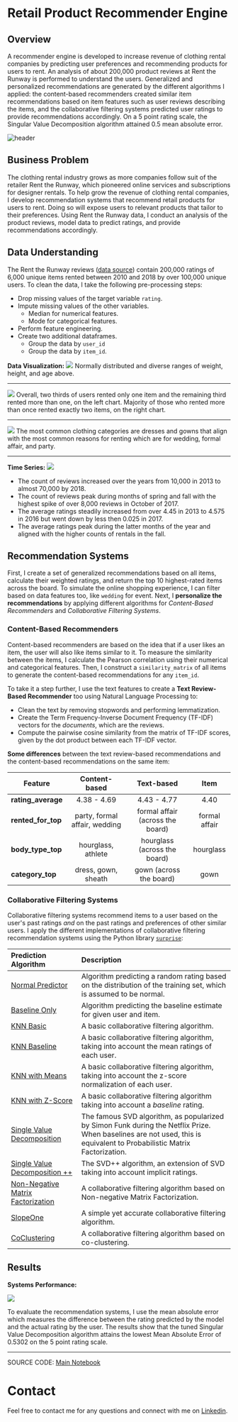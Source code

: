 # Retail Product Recommender Engine

## Overview

A recommender engine is developed to increase revenue of clothing rental companies by predicting user preferences and recommending products for users to rent. An analysis of about 200,000 product reviews at Rent the Runway is performed to understand the users. Generalized and personalized recommendations are generated by the different algorithms I applied: the content-based recommenders created similar item recommendations based on item features such as user reviews describing the items, and the collaborative filtering systems predicted user ratings to provide recommendations accordingly. On a 5 point rating scale, the Singular Value Decomposition algorithm attained 0.5 mean absolute error.

![header](data/images/header.png)

## Business Problem

The clothing rental industry grows as more companies follow suit of the retailer Rent the Runway, which pioneered online services and subscriptions for designer rentals. To help grow the revenue of clothing rental companies, I develop recommendation systems that recommend retail products for users to rent. Doing so will expose users to relevant products that tailor to their preferences. Using Rent the Runway data, I conduct an analysis of the product reviews, model data to predict ratings, and provide recommendations accordingly.

## Data Understanding

The Rent the Runway reviews ([data source](https://cseweb.ucsd.edu/~jmcauley/datasets.html#clothing_fit)) contain 200,000 ratings of 6,000 unique items rented between 2010 and 2018 by over 100,000 unique users. To clean the data, I take the following pre-processing steps:
- Drop missing values of the target variable `rating`.
- Impute missing values of the other variables.
  - Median for numerical features.
  - Mode for categorical features.
- Perform feature engineering.
- Create two additional dataframes.
  - Group the data by `user_id`
  - Group the data by `item_id`.

**Data Visualization:**
![](data/images/fig1.png)
Normally distributed and diverse ranges of weight, height, and age above.
***
![](data/images/fig3.png)
Overall, two thirds of users rented only one item and the remaining third rented more than one, on the left chart. Majority of those who rented more than once rented exactly two items, on the right chart.
***
![](data/images/fig6.png)
The most common clothing categories are dresses and gowns that align with the most common reasons for renting which are for wedding, formal affair, and party.
***

**Time Series:**
![](data/images/timeseries.png)
- The count of reviews increased over the years from 10,000 in 2013 to almost 70,000 by 2018.
- The count of reviews peak during months of spring and fall with the highest spike of over 8,000 reviews in October of 2017.
- The average ratings steadily increased from over 4.45 in 2013 to 4.575 in 2016 but went down by less then 0.025 in 2017.
- The average ratings peak during the latter months of the year and aligned with the higher counts of rentals in the fall.

## Recommendation Systems

First, I create a set of generalized recommendations based on all items, calculate their weighted ratings, and return the top 10 highest-rated items across the board. To simulate the online shopping experience, I can filter based on data features too, like `wedding` for event. Next, I  **personalize the recommendations** by applying different algorithms for *Content-Based Recommenders* and *Collaborative Filtering Systems*.

### Content-Based Recommenders

Content-based recommenders are based on the idea that if a user likes an item, the user will also like items similar to it. To measure the similarity between the items, I calculate the Pearson correlation using their numerical and categorical features. Then, I construct a `similarity_matrix` of all items to generate the content-based recommendations for any `item_id`. 

To take it a step further, I use the text features to create a **Text Review-Based Recommender** too using Natural Language Processing to:
- Clean the text by removing stopwords and performing lemmatization.
- Create the Term Frequency-Inverse Document Frequency (TF-IDF) vectors for the *documents*, which are the reviews.
- Compute the pairwise cosine similarity from the matrix of TF-IDF scores, given by the dot product between each TF-IDF vector.

**Some differences** between the text review-based recommendations and the content-based recommendations on the same item:

|Feature|Content-based|Text-based|Item|
|---|:---:|:---:|:---:|
|**rating_average**|4.38 - 4.69|4.43 - 4.77|4.40|
|**rented_for_top**|party, formal affair, wedding|formal affair (across the board)|formal affair|
|**body_type_top**|hourglass, athlete|hourglass (across the board)|hourglass|
|**category_top**|dress, gown, sheath|gown (across the board)|gown|

### Collaborative Filtering Systems

Collaborative filtering systems recommend items to a user based on the user's past ratings *and* on the past ratings and preferences of other similar users. I apply the different implementations of collaborative filtering recommendation systems using the Python library [`surprise`](https://surprise.readthedocs.io/en/stable/index.html):

|Prediction Algorithm|Description|
|:---|:---|
|[Normal Predictor](https://surprise.readthedocs.io/en/stable/basic_algorithms.html#surprise.prediction_algorithms.random_pred.NormalPredictor)|Algorithm predicting a random rating based on the distribution of the training set, which is assumed to be normal.
|[Baseline Only](https://surprise.readthedocs.io/en/stable/basic_algorithms.html#surprise.prediction_algorithms.baseline_only.BaselineOnly)|Algorithm predicting the baseline estimate for given user and item.|
|[KNN Basic](https://surprise.readthedocs.io/en/stable/knn_inspired.html#surprise.prediction_algorithms.knns.KNNBasic)|A basic collaborative filtering algorithm.|
|[KNN Baseline](https://surprise.readthedocs.io/en/stable/knn_inspired.html#surprise.prediction_algorithms.knns.KNNBaseline)|A basic collaborative filtering algorithm, taking into account the mean ratings of each user.|
|[KNN with Means](https://surprise.readthedocs.io/en/stable/knn_inspired.html#surprise.prediction_algorithms.knns.KNNWithMeans)|A basic collaborative filtering algorithm, taking into account the z-score normalization of each user.|
|[KNN with Z-Score](https://surprise.readthedocs.io/en/stable/knn_inspired.html#surprise.prediction_algorithms.knns.KNNWithZScore)|A basic collaborative filtering algorithm taking into account a *baseline* rating.
|[Single Value Decomposition](https://surprise.readthedocs.io/en/stable/matrix_factorization.html#surprise.prediction_algorithms.matrix_factorization.SVD)|The famous SVD algorithm, as popularized by Simon Funk during the Netflix Prize. When baselines are not used, this is equivalent to Probabilistic Matrix Factorization.|
|[Single Value Decomposition ++](https://surprise.readthedocs.io/en/stable/matrix_factorization.html#surprise.prediction_algorithms.matrix_factorization.SVDpp)|The SVD++ algorithm, an extension of SVD taking into account implicit ratings.|
|[Non-Negative Matrix Factorization](https://surprise.readthedocs.io/en/stable/matrix_factorization.html#surprise.prediction_algorithms.matrix_factorization.NMF)|A collaborative filtering algorithm based on Non-negative Matrix Factorization.|
|[SlopeOne](https://surprise.readthedocs.io/en/stable/slope_one.html#surprise.prediction_algorithms.slope_one.SlopeOne)|A simple yet accurate collaborative filtering algorithm.|
|[CoClustering](https://surprise.readthedocs.io/en/stable/co_clustering.html#surprise.prediction_algorithms.co_clustering.CoClustering)|A collaborative filtering algorithm based on co-clustering.|

## Results

**Systems Performance:**

![](data/images/canva.png)

To evaluate the recommendation systems, I use the mean absolute error which measures the difference between the rating predicted by the model and the actual rating by the user. The results show that the tuned Singular Value Decomposition algorithm attains the lowest Mean Absolute Error of 0.5302 on the 5 point rating scale.

***
SOURCE CODE: [Main Notebook](https://github.com/czarinagluna/retail-product-recommender-engine/blob/main/main.ipynb)

# Contact

Feel free to contact me for any questions and connect with me on [Linkedin](https://www.linkedin.com/in/czarinagluna/).
